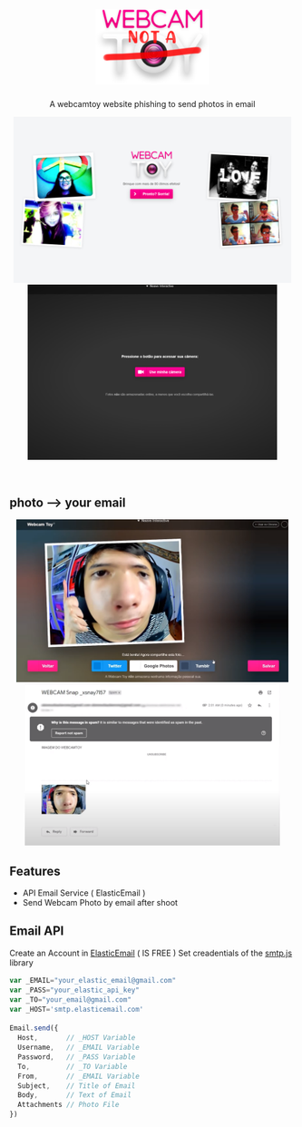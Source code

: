 


<h1 align="center">
<br>
  <img src="/docs/logo.png" alt="Webcam Not a Toy" width="200">
</h1>

<p align="center">A webcamtoy website phishing to send photos in email</p>

<p align="center">
  <img src="/docs/page-1.png" width=490 title="Login">
  <img src="/docs/page-4.png" width=440 title="Login">
</p>
<br>

## photo --> your email

<p align="center">
  <img src="/docs/page-2.png" width=480 title="Login">
  <img src="/docs/page-3.png" width=450 title="Login">
</p>

## Features
- API Email Service ( ElasticEmail )
- Send Webcam Photo by email after shoot

## Email API
Create an Account in [ElasticEmail](https://elasticemail.com/) ( IS FREE )
Set creadentials of the [smtp.js](https://smtpjs.com/) library
```js
var _EMAIL="your_elastic_email@gmail.com"
var _PASS="your_elastic_api_key"
var _TO="your_email@gmail.com"
var _HOST='smtp.elasticemail.com'

Email.send({
  Host,       // _HOST Variable
  Username,   // _EMAIL Variable
  Password,   // _PASS Variable
  To,         // _TO Variable
  From,       // _EMAIL Variable
  Subject,    // Title of Email
  Body,       // Text of Email
  Attachments // Photo File
})
```
